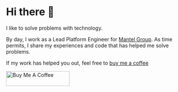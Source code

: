 # Hi there 👋

I like to solve problems with technology.

By day, I work as a Lead Platform Engineer for [Mantel Group][mantel]. As time permits, I share my experiences and code that has helped me solve problems.

If my work has helped you out, feel free to [buy me a coffee][coffee]

<a href="https://www.buymeacoffee.com/owretch" target="_blank"><img src="https://cdn.buymeacoffee.com/buttons/default-orange.png" alt="Buy Me A Coffee" height="41" width="174"></a>

[coffee]: https://www.buymeacoffee.com/owretch "Buy me a coffee"
[mantel]: https://mantelgroup.com.au "Mantel Group - We're changing the way the world works for the better"
